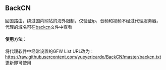 ## BackCN

回国路由，绕过国内网站的海外限制，仅验证ip，音频和视频不经过代理服务器。  
代理的域名可在[backcn](https://github.com/yueyericardo/BackCN/blob/master/backcn)文件中查看

#### 使用方法：
将代理软件中经常设置的GFW List URL改为：https://raw.githubusercontent.com/yueyericardo/BackCN/master/backcn.txt  
更新即可使用

